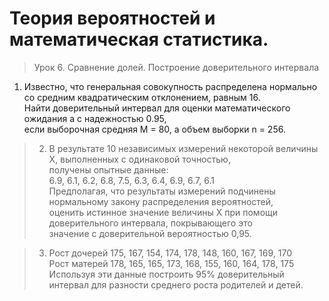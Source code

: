 # Теория вероятностей и математическая статистика.        
                            
> Урок 6. Сравнение долей. Построение доверительного интервала                  
1) Известно, что генеральная совокупность распределена нормально                   
со средним квадратическим отклонением, равным 16.             
Найти доверительный интервал для оценки математического ожидания a с надежностью 0.95,          
если выборочная средняя M = 80, а объем выборки n = 256.            
                  
> 2) В результате 10 независимых измерений некоторой величины X, выполненных с одинаковой точностью,           
получены опытные данные:              
6.9, 6.1, 6.2, 6.8, 7.5, 6.3, 6.4, 6.9, 6.7, 6.1              
Предполагая, что результаты измерений подчинены нормальному закону распределения вероятностей,            
оценить истинное значение величины X при помощи доверительного интервала, покрывающего это                 
значение с доверительной вероятностью 0,95.           
           
> 3) Рост дочерей 175, 167, 154, 174, 178, 148, 160, 167, 169, 170         
Рост матерей 178, 165, 165, 173, 168, 155, 160, 164, 178, 175                           
Используя эти данные построить 95% доверительный интервал для разности среднего роста родителей и детей.                  

